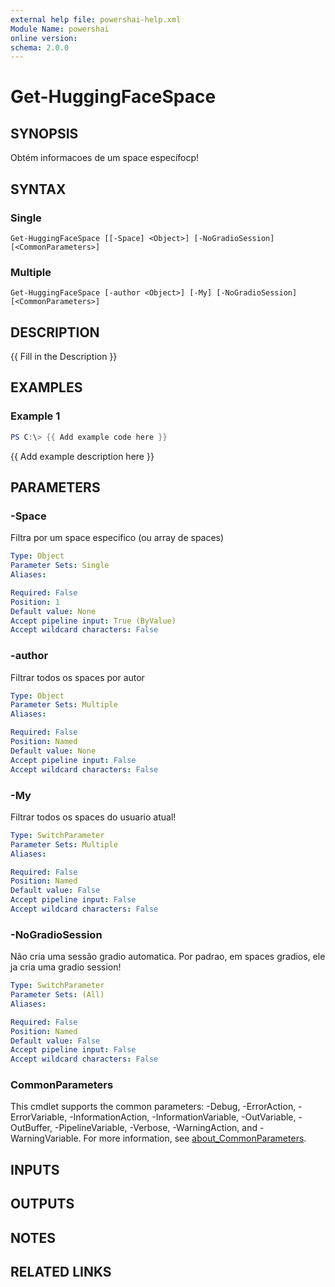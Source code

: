 ```yaml
---
external help file: powershai-help.xml
Module Name: powershai
online version:
schema: 2.0.0
---
```


# Get-HuggingFaceSpace

## SYNOPSIS
Obtém informacoes de um space específocp!

## SYNTAX

### Single
```
Get-HuggingFaceSpace [[-Space] <Object>] [-NoGradioSession] [<CommonParameters>]
```

### Multiple
```
Get-HuggingFaceSpace [-author <Object>] [-My] [-NoGradioSession] [<CommonParameters>]
```

## DESCRIPTION
{{ Fill in the Description }}

## EXAMPLES

### Example 1
```powershell
PS C:\> {{ Add example code here }}
```

{{ Add example description here }}

## PARAMETERS

### -Space
Filtra por um space especifico (ou array de spaces)

```yaml
Type: Object
Parameter Sets: Single
Aliases:

Required: False
Position: 1
Default value: None
Accept pipeline input: True (ByValue)
Accept wildcard characters: False
```

### -author
Filtrar todos os spaces por autor

```yaml
Type: Object
Parameter Sets: Multiple
Aliases:

Required: False
Position: Named
Default value: None
Accept pipeline input: False
Accept wildcard characters: False
```

### -My
Filtrar todos os spaces do usuario atual!

```yaml
Type: SwitchParameter
Parameter Sets: Multiple
Aliases:

Required: False
Position: Named
Default value: False
Accept pipeline input: False
Accept wildcard characters: False
```

### -NoGradioSession
Não cria uma sessão gradio automatica.
Por padrao, em spaces gradios, ele ja cria uma gradio session!

```yaml
Type: SwitchParameter
Parameter Sets: (All)
Aliases:

Required: False
Position: Named
Default value: False
Accept pipeline input: False
Accept wildcard characters: False
```

### CommonParameters
This cmdlet supports the common parameters: -Debug, -ErrorAction, -ErrorVariable, -InformationAction, -InformationVariable, -OutVariable, -OutBuffer, -PipelineVariable, -Verbose, -WarningAction, and -WarningVariable. For more information, see [about_CommonParameters](http://go.microsoft.com/fwlink/?LinkID=113216).

## INPUTS

## OUTPUTS

## NOTES

## RELATED LINKS
